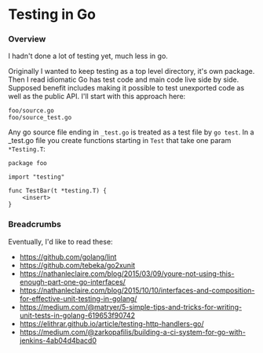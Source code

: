 # Testing in Go

### Overview

I hadn't done a lot of testing yet, much less in go.  

Originally I wanted to keep testing as a top level directory, it's own package. Then I read idiomatic Go has test code and main code live side by side.  Supposed benefit includes making it possible to test unexported code as well as the public API.  I'll start with this approach here:

    foo/source.go
    foo/source_test.go

Any go source file ending in `_test.go` is treated as a test file by `go test`.  In a _test.go file you create functions starting in `Test` that take one param `*Testing.T`:

    package foo
    
    import "testing"
    
    func TestBar(t *testing.T) {
        <insert>
    }



### Breadcrumbs

Eventually, I'd like to read these:

- https://github.com/golang/lint
- https://github.com/tebeka/go2xunit
- https://nathanleclaire.com/blog/2015/03/09/youre-not-using-this-enough-part-one-go-interfaces/
- https://nathanleclaire.com/blog/2015/10/10/interfaces-and-composition-for-effective-unit-testing-in-golang/
- https://medium.com/@matryer/5-simple-tips-and-tricks-for-writing-unit-tests-in-golang-619653f90742
- https://elithrar.github.io/article/testing-http-handlers-go/
- https://medium.com/@zarkopafilis/building-a-ci-system-for-go-with-jenkins-4ab04d4bacd0
